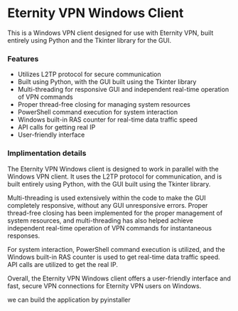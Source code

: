 # Eternity VPN Windows Client
This is a Windows VPN client designed for use with Eternity VPN, built entirely using Python and the Tkinter library for the GUI.

### Features
* Utilizes L2TP protocol for secure communication
* Built using Python, with the GUI built using the Tkinter library
* Multi-threading for responsive GUI and independent real-time operation of VPN commands
* Proper thread-free closing for managing system resources
* PowerShell command execution for system interaction
* Windows built-in RAS counter for real-time data traffic speed
* API calls for getting real IP
* User-friendly interface

### Implimentation details
The Eternity VPN Windows client is designed to work in parallel with the Windows VPN client. It uses the L2TP protocol for communication, and is built entirely using Python, with the GUI built using the Tkinter library.

Multi-threading is used extensively within the code to make the GUI completely responsive, without any GUI unresponsive errors. Proper thread-free closing has been implemented for the proper management of system resources, and multi-threading has also helped achieve independent real-time operation of VPN commands for instantaneous responses.

For system interaction, PowerShell command execution is utilized, and the Windows built-in RAS counter is used to get real-time data traffic speed. API calls are utilized to get the real IP.

Overall, the Eternity VPN Windows client offers a user-friendly interface and fast, secure VPN connections for Eternity VPN users on Windows.


we can build the application by pyinstaller
